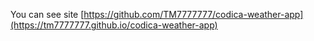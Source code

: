 You can see site [https://github.com/TM7777777/codica-weather-app](https://tm7777777.github.io/codica-weather-app)
